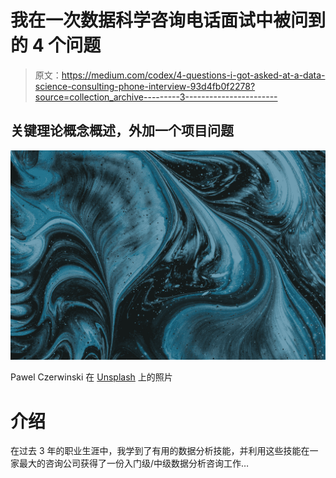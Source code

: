 # 我在一次数据科学咨询电话面试中被问到的 4 个问题

> 原文：<https://medium.com/codex/4-questions-i-got-asked-at-a-data-science-consulting-phone-interview-93d4fb0f2278?source=collection_archive---------3----------------------->

## 关键理论概念概述，外加一个项目问题

![](img/968f04a81d1d3fc52c6760a9ca616f78.png)

Pawel Czerwinski 在 [Unsplash](https://unsplash.com?utm_source=medium&utm_medium=referral) 上的照片

# 介绍

在过去 3 年的职业生涯中，我学到了有用的数据分析技能，并利用这些技能在一家最大的咨询公司获得了一份入门级/中级数据分析咨询工作…